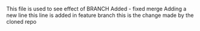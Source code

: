 This file is used to see effect of BRANCH
Added - fixed merge
Adding a new line
this line is added in feature branch
this is the change made by the cloned repo